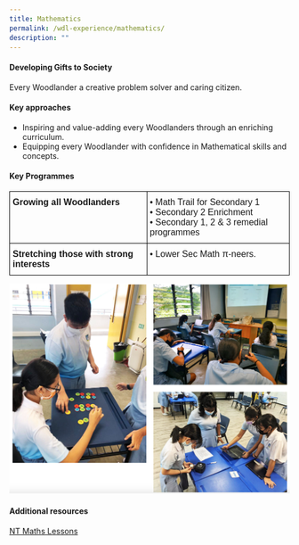 ```yaml
---
title: Mathematics
permalink: /wdl-experience/mathematics/
description: ""
---
```

#### Developing Gifts to Society

Every Woodlander a creative problem solver and caring citizen.

#### Key approaches

*   Inspiring and value-adding every Woodlanders through an enriching curriculum.
*   Equipping every Woodlander with confidence in Mathematical skills and concepts.

#### Key Programmes

<style type="text/css">
.tg  {border-collapse:collapse;border-spacing:0;margin:0px auto;}
.tg td{border-color:black;border-style:solid;border-width:1px;font-family:Arial, sans-serif;font-size:14px;
  overflow:hidden;padding:10px 5px;word-break:normal;}
.tg th{border-color:black;border-style:solid;border-width:1px;font-family:Arial, sans-serif;font-size:14px;
  font-weight:normal;overflow:hidden;padding:10px 5px;word-break:normal;}
.tg .tg-x5q1{font-size:16px;text-align:left;vertical-align:top}
.tg .tg-vox4{font-size:16px;font-weight:bold;text-align:left;vertical-align:top}
</style>
<table class="tg">
<tbody>
  <tr>
    <td class="tg-vox4"><span style="font-weight:bold;font-style:inherit">Growing all Woodlanders</span></td>
    <td class="tg-x5q1"><span style="font-weight:400;font-style:normal">• </span><span style="font-weight:inherit;font-style:inherit">Math Trail for Secondary 1</span><br><span style="font-weight:400;font-style:normal">• </span><span style="font-weight:inherit;font-style:inherit">Secondary 2 Enrichment</span><br><span style="font-weight:400;font-style:normal">•</span><span style="font-weight:inherit;font-style:inherit"> Secondary 1, 2 &amp; 3 remedial programmes</span></td>
  </tr>
  <tr>
    <td class="tg-vox4"><span style="font-weight:bold;font-style:inherit">Stretching those with strong interests</span></td>
    <td class="tg-x5q1"><span style="font-weight:400;font-style:normal">•</span><span style="font-weight:inherit;font-style:inherit"> Lower Sec Math π-neers.</span></td>
  </tr>
</tbody>
</table>

![](/images/math1.png)

#### Additional resources

[NT Maths Lessons](https://woodlandssec.moe.edu.sg/nt-maths-lessons/)
